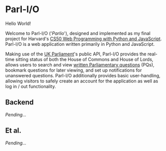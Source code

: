 # Parl-I/O

Hello World! 

Welcome to Parl-I/O ('*Parlio*'), designed and implemented as my final project for Harvard's [CS50 Web Programming with Python and JavaScript](https://cs50.harvard.edu/web/2020/). Parl-I/O is a web application written primarily in Python and JavaScript.

Making use of the [UK Parliament](https://www.parliament.uk/)'s public API, Parl-I/O provides the real-time sitting status of both the House of Commons and House of Lords, allows users to search and view [written Parliamentary questions](https://questions-statements.parliament.uk/) (PQs), bookmark questions for later viewing, and set up notifications for unanswered questions. Parl-I/O additionally provides basic user-handling, allowing visitors to safely create an account for the application as well as log in / out functionality.

## Backend

*Pending...*

## Et al.

*Pending...*
